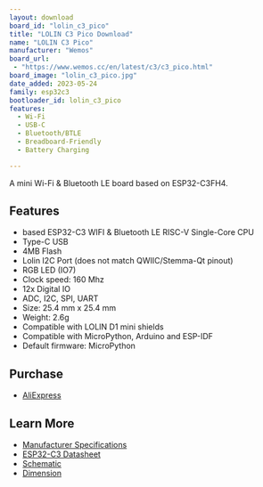 ```yaml
---
layout: download
board_id: "lolin_c3_pico"
title: "LOLIN C3 Pico Download"
name: "LOLIN C3 Pico"
manufacturer: "Wemos"
board_url:
 - "https://www.wemos.cc/en/latest/c3/c3_pico.html"
board_image: "lolin_c3_pico.jpg"
date_added: 2023-05-24
family: esp32c3
bootloader_id: lolin_c3_pico
features:
  - Wi-Fi
  - USB-C
  - Bluetooth/BTLE
  - Breadboard-Friendly
  - Battery Charging

---
```


A mini Wi-Fi & Bluetooth LE board based on ESP32-C3FH4.

## Features

- based ESP32-C3 WIFI & Bluetooth LE RISC-V Single-Core CPU
- Type-C USB
- 4MB Flash
- Lolin I2C Port (does not match QWIIC/Stemma-Qt pinout)
- RGB LED (IO7)
- Clock speed: 160 Mhz
- 12x Digital IO
- ADC, I2C, SPI, UART
- Size: 25.4 mm x 25.4 mm
- Weight: 2.6g
- Compatible with LOLIN D1 mini shields
- Compatible with MicroPython, Arduino and ESP-IDF
- Default firmware: MicroPython


## Purchase

* [AliExpress](https://www.aliexpress.com/item/1005004866531117.html)

## Learn More

* [Manufacturer Specifications](https://www.wemos.cc/en/latest/c3/c3_pico.html)
* [ESP32-C3 Datasheet](https://www.espressif.com/sites/default/files/documentation/esp32-c3_datasheet_en.pdf)
* [Schematic](https://www.wemos.cc/en/latest/_static/files/sch_c3_pico_v1.0.0.pdf)
* [Dimension](https://www.wemos.cc/en/latest/_static/files/dim_c3_pico_v1.0.0.pdf)
